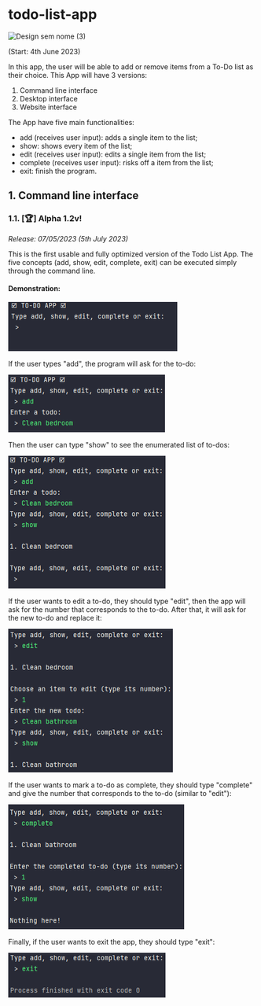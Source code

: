 # todo-list-app

![Design sem nome (3)](https://github.com/anasanchesdev/todo-list-app/assets/135439323/7a5dda58-b6b8-4bac-b130-b9ad1d20f627)

(Start: 4th June 2023)

In this app, the user will be able to add or remove items from a To-Do list as their choice.
This App will have 3 versions:
1. Command line interface
2. Desktop interface
3. Website interface

The App have five main functionalities:
- add (receives user input): adds a single item to the list;
- show: shows every item of the list;
- edit (receives user input): edits a single item from the list;
- complete (receives user input): risks off a item from the list;
- exit: finish the program.
## 1. Command line interface
### 1.1. [🏆] Alpha 1.2v!
_Release: 07/05/2023 (5th July 2023)_

This is the first usable and fully optimized version of the Todo List App. The five concepts (add, show, edit, complete, exit) can be executed simply through the command line.

#### Demonstration:

![first-demo](readme/first-demo.png)

If the user types "add", the program will ask for the to-do:

![add-demo](readme/add-demo.png)

Then the user can type "show" to see the enumerated list of to-dos:

![show-demo](readme/show-demo.png)

If the user wants to edit a to-do, they should type "edit", then the app will ask for the number that corresponds to the to-do. After that, it will ask for the new to-do and replace it:

![edit-demo](readme/edit-demo.png)

If the user wants to mark a to-do as complete, they should type "complete" and give the number that corresponds to the to-do (similar to "edit"):

![complete-demo](readme/complete-demo.png)

Finally, if the user wants to exit the app, they should type "exit":

![exit-demo](readme/exit.png)